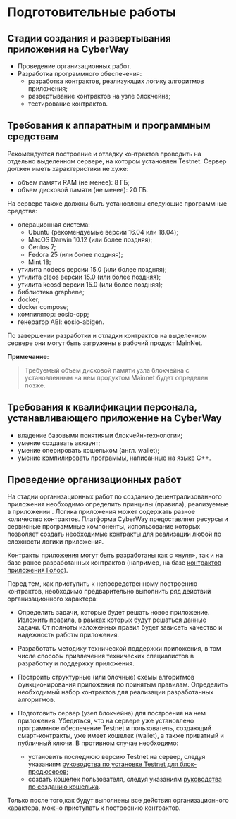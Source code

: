 Подготовительные работы
========================

Стадии создания и развертывания приложения на CyberWay  
-------------------------------------------------------  
  * Проведение организационных работ.
  * Разработка программного обеспечения:
    * разработка контрактов, реализующих логику алгоритмов приложения;
    * развертывание контрактов на узле блокчейна;
    * тестирование контрактов. 


Требования к аппаратным и программным средствам
------------------------------------------------
Рекомендуется построение и отладку контрактов проводить на отдельно выделенном сервере, на котором установлен Testnet. Сервер должен иметь характеристики не хуже:
  * объем памяти RAM (не менее):  8 ГБ;
  * объем дисковой памяти (не менее): 20 ГБ.

На сервере также должны быть установлены следующие программные средства:
  * операционная система:
    * Ubuntu (рекомендуемые версии 16.04 или 18.04); 
    * MacOS Darwin 10.12 (или более поздняя);
    * Centos 7;
    * Fedora 25 (или более поздняя);
    * Mint 18;
  * утилита nodeos версии 15.0 (или более поздняя); 
  * утилита cleos версии 15.0 (или более поздняя);
  * утилита keosd версии 15.0 (или более поздняя);
  * библиотека graphene;
  * docker; 
  * docker compose;
  * компилятор: eosio-cpp;
  * генератор ABI: eosio-abigen.

По завершении разработки и отладки контрактов на выделенном сервере они могут быть загружены в рабочий продукт MainNet.  

**Примечание:**    
> Требуемый объем дисковой памяти узла блокчейна с установленным на нем продуктом Mainnet будет определен позже.  

Требования к квалификации персонала, устанавливающего приложение на CyberWay
-----------------------------------------------------------------------------------------------------------------
  * владение базовыми понятиями блокчейн-технологии;
  * умение создавать аккаунт;
  * умение оперировать кошельком (англ. wallet);
  * умение компилировать программы, написанные на языке С++.

Проведение организационных работ
------------------------------------------------------------  
На стадии организационных работ по созданию децентрализованного  приложения необходимо определить принципы (правила), реализуемые в приложении . Логика приложения может содержать разное количество контрактов. Платформа СyberWay предоставляет ресурсы и сервисные программные компоненты, использование которых позволяет создать необходимые контракты для реализации любой по сложности логики приложения.  

Контракты приложения могут быть разработаны как с «нуля», так и на базе ранее разработанных контрактов (например, на базе [контрактов приложения Голос](https://cyberway.gitbook.io/ru/v/master-ru/developers/golos_contracts)).  

Перед тем, как приступить к непосредственному построению контрактов, необходимо предварительно выполнить ряд действий организационного характера:  
  * Определить задачи, которые будет решать новое приложение. Изложить правила, в рамках которых будут решаться данные задачи. От полноты изложенных правил будет зависеть качество и надежность работы приложения.  

  * Разработать методику технической поддержки приложения, в том числе способы привлечения технических специалистов в разработку и поддержку приложения.  

  * Построить структурные (или блочные) схемы алгоритмов функционирования приложения по принятым правилам. Определить необходимый набор контрактов для реализации разработанных алгоритмов.  

  * Подготовить сервер (узел блокчейна) для построения на нем приложения. Убедиться, что на сервере уже установлено программное обеспечение Testnet и пользователь, создающий смарт-контракты, уже имеет кошелек (wallet), а также приватный и публичный ключи. В противном случае необходимо:  
    * установить последнюю версию Testnet на сервер, следуя указаниям [руководства по установке Testnet для блок-продюсеров](https://cyberway.gitbook.io/ru/v/master-ru/producers/testnet_installation);  
    * создать кошелек пользователя, следуя указаниям [руководства по созданию кошелька](https://cyberway.gitbook.io/ru/v/master-ru/developers/create_development_wallet).  

Только после того,как будут выполнены все действия организационного характера, можно приступать к построению контрактов. 
